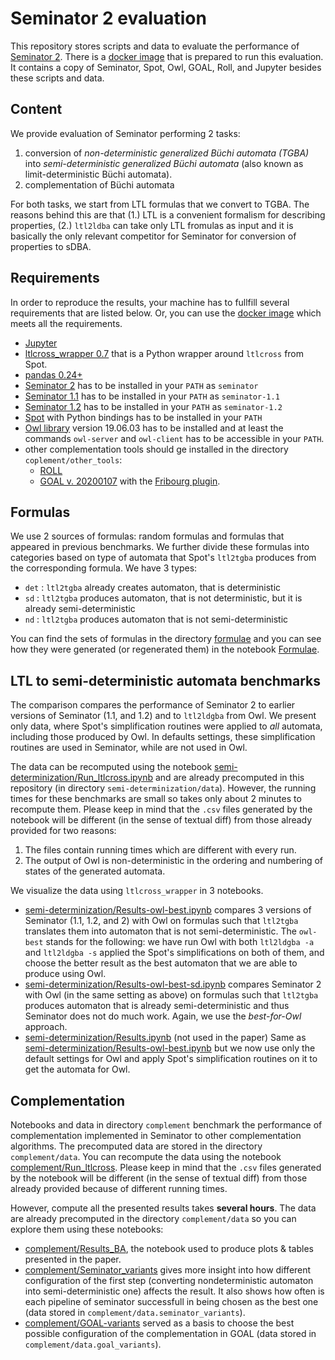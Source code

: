 # Seminator 2 evaluation

This repository stores scripts and data to evaluate the performance of [Seminator 2](https://github.com/mklokocka/seminator/releases/tag/v2). There is a [docker image](https://github.com/adl/seminator-docker) that is prepared to run this evaluation. It contains a copy of Seminator, Spot, Owl, GOAL, Roll, and Jupyter besides these scripts and data.

## Content
We provide evaluation of Seminator performing 2 tasks:
1. conversion of _non-deterministic generalized Büchi automata (TGBA)_ into _semi-deterministic generalized Büchi automata_ (also known as limit-deterministic Büchi automata).
2. complementation of Büchi automata

For both tasks, we start from LTL formulas that we convert to TGBA. The reasons behind this are that (1.) LTL is a convenient formalism for describing properties, (2.) `ltl2ldba` can take only LTL fromulas as input and it is basically the only relevant competitor for Seminator for conversion of properties to sDBA.

## Requirements
In order to reproduce the results, your machine has to fullfill several requirements that are listed below. Or, you can use the [docker image](https://github.com/adl/seminator-docker) which meets all the requirements.
* [Jupyter](https://jupyter.org/)
* [ltlcross_wrapper 0.7](https://github.com/xblahoud/ltlcross_wrapper/tag/v0.7) that is a Python wrapper around `ltlcross` from Spot.
* [pandas 0.24+](https://pandas.pydata.org/)
* [Seminator 2](https://github.com/mklokocka/seminator/releases/tag/v2) has to be installed in your `PATH` as `seminator`
* [Seminator 1.1](https://github.com/mklokocka/seminator/releases/tag/v1.1.0) has to be installed in your `PATH` as `seminator-1.1`
* [Seminator 1.2](https://github.com/mklokocka/seminator/releases/tag/v1.2.0) has to be installed in your `PATH` as `seminator-1.2`
* [Spot](https://spot.lrde.epita.fr/) with Python bindings has to be installed in your `PATH`
* [Owl library](https://owl.model.in.tum.de/) version 19.06.03 has to be installed and at least the commands `owl-server` and `owl-client` has to be accessible in your `PATH`.
* other complementation tools should ge installed in the directory `coplement/other_tools`:
  - [ROLL](https://iscasmc.ios.ac.cn/roll/doku.php)
  - [GOAL v. 20200107](http://goal.im.ntu.edu.tw/release/GOAL-20200107.zip) with the [Fribourg plugin](http://goal.im.ntu.edu.tw/wiki/doku.php?id=goal:extensions#fribourg_construction).

## Formulas
We use 2 sources of formulas: random formulas and formulas that appeared in previous benchmarks. We further divide these formulas into categories based on type of automata that Spot's `ltl2tgba` produces from the corresponding formula. We have 3 types:
 * `det` : `ltl2tgba` already creates automaton, that is deterministic
 * `sd`  : `ltl2tgba` produces automaton, that is not deterministic, but it is already semi-deterministic
 * `nd`  : `ltl2tgba` produces automaton that is not semi-deterministic
 
You can find the sets of formulas in the directory [formulae](formulae) and you can see how they were generated (or regenerated them) in the notebook [Formulae](Formulae.ipynb).

## LTL to semi-deterministic automata benchmarks
The comparison compares the performance of Seminator 2 to earlier versions of Seminator (1.1, and 1.2) and to `ltl2ldgba` from Owl. We present only data, where Spot's simplification routines were applied to _all_ automata, including those produced by Owl. In defaults settings, these simplification routines are used in Seminator, while are not used in Owl.

The data can be recomputed using the notebook [semi-determinization/Run_ltlcross.ipynb](semi-determinization/Run_ltlcross.ipynb) and are already precomputed in this repository (in directory `semi-determinization/data`). However, the running times for these benchmarks are small so takes only about 2 minutes to recompute them. Please keep in mind that the `.csv` files generated by the notebook will be different (in the sense of textual diff) from those already provided for two reasons:
 1. The files contain running times which are different with every run.
 2. The output of Owl is non-deterministic in the ordering and numbering of states of the generated automata. 

We visualize the data using `ltlcross_wrapper` in 3 notebooks.
* [semi-determinization/Results-owl-best.ipynb](semi-determinization/Results-owl-best.ipynb) compares 3 versions of Seminator (1.1, 1.2, and 2) with Owl on formulas such that `ltl2tgba` translates them into automaton that is not semi-deterministic. The `owl-best` stands for the following: we have run Owl with both `ltl2ldgba -a` and `ltl2ldgba -s` applied the Spot's simplifications on both of them, and choose the better result as the best automaton that we are able to produce using Owl.
* [semi-determinization/Results-owl-best-sd.ipynb](semi-determinization/Results-owl-best-sd.ipynb) compares Seminator 2 with Owl (in the same setting as above) on formulas such that `ltl2tgba` produces automaton that is already semi-deterministic and thus Seminator does not do much work. Again, we use the _best-for-Owl_ approach.
* [semi-determinization/Results.ipynb](semi-determinization/Results.ipynb) (not used in the paper) Same as [semi-determinization/Results-owl-best.ipynb](semi-determinization/Results-owl-best.ipynb) but we now use only the default settings for Owl and apply Spot's simplification routines on it to get the automata for Owl.

## Complementation
Notebooks and data in directory `complement` benchmark the performance of complementation implemented in Seminator to other complementation algorithms. The precomputed data are stored in the directory `complement/data`. You can recompute the data using the notebook [complement/Run_ltlcross](complement/Run_ltlcross.ipynb). Please keep in mind that the `.csv` files generated by the notebook will be different (in the sense of textual diff) from those already provided because of different running times.

However, compute all the presented results takes **several hours**.
The data are already precomputed in the directory `complement/data` so you can explore them using these notebooks:
* [complement/Results_BA](complement/Results_BA.ipynb), the notebook used to produce plots & tables presented in the paper.
* [complement/Seminator_variants](complement/Seminator_variants.ipynb) gives more insight into how different configuration of the first step (converting nondeterministic automaton into semi-deterministic one) affects the result. It also shows how often is each pipeline of seminator successfull in being chosen as the best one (data stored in `complement/data.seminator_variants`).
* [complement/GOAL-variants](complement/GOAL-variants.ipynb) served as a basis to choose the best possible configuration of the complementation in GOAL (data stored in `complement/data.goal_variants`).